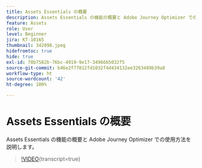 ```yaml
---
title: Assets Essentials の概要
description: Assets Essentials の機能の概要と Adobe Journey Optimizer での使用方法を説明します。
feature: Assets
role: User
level: Beginner
jira: KT-10165
thumbnail: 342098.jpeg
hidefromtoc: true
hide: true
exl-id: 78b7582b-76bc-4919-9e17-34966b5032f5
source-git-commit: b46e2f77012fd1032f4d434132ee3263489b39a8
workflow-type: ht
source-wordcount: '42'
ht-degree: 100%

---
```


# Assets Essentials の概要

Assets Essentials の機能の概要と Adobe Journey Optimizer での使用方法を説明します。

>[!VIDEO](https://video.tv.adobe.com/v/342098?quality=12&learn=on){transcript=true}
